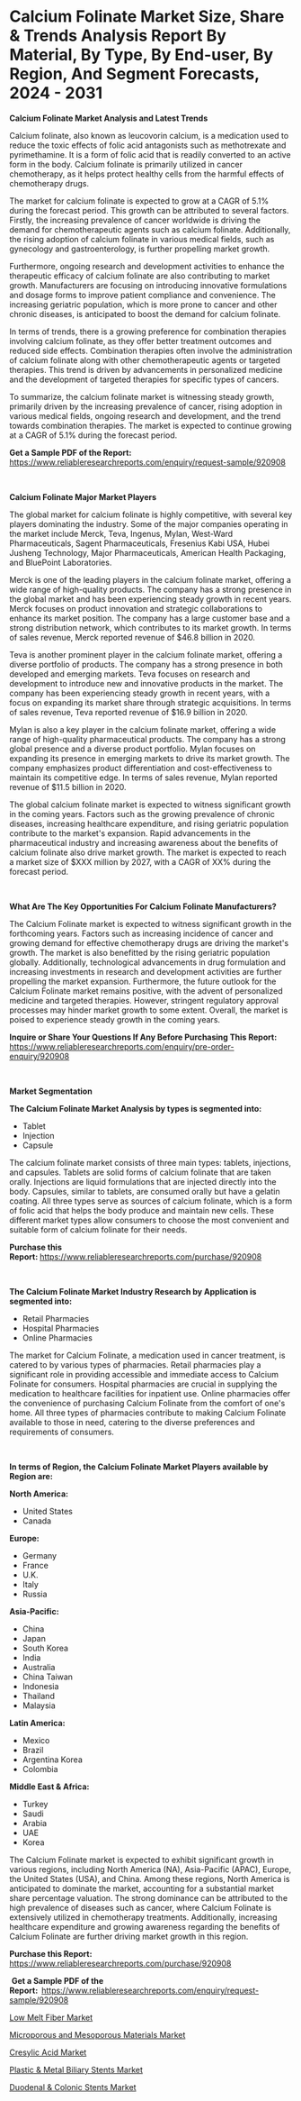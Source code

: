 <p><h1>Calcium Folinate Market Size, Share & Trends Analysis Report By Material, By Type, By End-user, By Region, And Segment Forecasts, 2024 - 2031</h1></p><p><strong>Calcium Folinate Market Analysis and Latest Trends</strong></p>
<p><p>Calcium folinate, also known as leucovorin calcium, is a medication used to reduce the toxic effects of folic acid antagonists such as methotrexate and pyrimethamine. It is a form of folic acid that is readily converted to an active form in the body. Calcium folinate is primarily utilized in cancer chemotherapy, as it helps protect healthy cells from the harmful effects of chemotherapy drugs.</p><p>The market for calcium folinate is expected to grow at a CAGR of 5.1% during the forecast period. This growth can be attributed to several factors. Firstly, the increasing prevalence of cancer worldwide is driving the demand for chemotherapeutic agents such as calcium folinate. Additionally, the rising adoption of calcium folinate in various medical fields, such as gynecology and gastroenterology, is further propelling market growth.</p><p>Furthermore, ongoing research and development activities to enhance the therapeutic efficacy of calcium folinate are also contributing to market growth. Manufacturers are focusing on introducing innovative formulations and dosage forms to improve patient compliance and convenience. The increasing geriatric population, which is more prone to cancer and other chronic diseases, is anticipated to boost the demand for calcium folinate.</p><p>In terms of trends, there is a growing preference for combination therapies involving calcium folinate, as they offer better treatment outcomes and reduced side effects. Combination therapies often involve the administration of calcium folinate along with other chemotherapeutic agents or targeted therapies. This trend is driven by advancements in personalized medicine and the development of targeted therapies for specific types of cancers.</p><p>To summarize, the calcium folinate market is witnessing steady growth, primarily driven by the increasing prevalence of cancer, rising adoption in various medical fields, ongoing research and development, and the trend towards combination therapies. The market is expected to continue growing at a CAGR of 5.1% during the forecast period.</p></p>
<p><strong>Get a Sample PDF of the Report:&nbsp;</strong> <a href="https://www.reliableresearchreports.com/enquiry/request-sample/920908">https://www.reliableresearchreports.com/enquiry/request-sample/920908</a></p>
<p>&nbsp;</p>
<p><strong>Calcium Folinate Major Market Players</strong></p>
<p><p>The global market for calcium folinate is highly competitive, with several key players dominating the industry. Some of the major companies operating in the market include Merck, Teva, Ingenus, Mylan, West-Ward Pharmaceuticals, Sagent Pharmaceuticals, Fresenius Kabi USA, Hubei Jusheng Technology, Major Pharmaceuticals, American Health Packaging, and BluePoint Laboratories.</p><p>Merck is one of the leading players in the calcium folinate market, offering a wide range of high-quality products. The company has a strong presence in the global market and has been experiencing steady growth in recent years. Merck focuses on product innovation and strategic collaborations to enhance its market position. The company has a large customer base and a strong distribution network, which contributes to its market growth. In terms of sales revenue, Merck reported revenue of $46.8 billion in 2020.</p><p>Teva is another prominent player in the calcium folinate market, offering a diverse portfolio of products. The company has a strong presence in both developed and emerging markets. Teva focuses on research and development to introduce new and innovative products in the market. The company has been experiencing steady growth in recent years, with a focus on expanding its market share through strategic acquisitions. In terms of sales revenue, Teva reported revenue of $16.9 billion in 2020.</p><p>Mylan is also a key player in the calcium folinate market, offering a wide range of high-quality pharmaceutical products. The company has a strong global presence and a diverse product portfolio. Mylan focuses on expanding its presence in emerging markets to drive its market growth. The company emphasizes product differentiation and cost-effectiveness to maintain its competitive edge. In terms of sales revenue, Mylan reported revenue of $11.5 billion in 2020.</p><p>The global calcium folinate market is expected to witness significant growth in the coming years. Factors such as the growing prevalence of chronic diseases, increasing healthcare expenditure, and rising geriatric population contribute to the market's expansion. Rapid advancements in the pharmaceutical industry and increasing awareness about the benefits of calcium folinate also drive market growth. The market is expected to reach a market size of $XXX million by 2027, with a CAGR of XX% during the forecast period.</p></p>
<p>&nbsp;</p>
<p><strong>What Are The Key Opportunities For Calcium Folinate Manufacturers?</strong></p>
<p><p>The Calcium Folinate market is expected to witness significant growth in the forthcoming years. Factors such as increasing incidence of cancer and growing demand for effective chemotherapy drugs are driving the market's growth. The market is also benefitted by the rising geriatric population globally. Additionally, technological advancements in drug formulation and increasing investments in research and development activities are further propelling the market expansion. Furthermore, the future outlook for the Calcium Folinate market remains positive, with the advent of personalized medicine and targeted therapies. However, stringent regulatory approval processes may hinder market growth to some extent. Overall, the market is poised to experience steady growth in the coming years.</p></p>
<p><strong>Inquire or Share Your Questions If Any Before Purchasing This Report:</strong> <a href="https://www.reliableresearchreports.com/enquiry/pre-order-enquiry/920908">https://www.reliableresearchreports.com/enquiry/pre-order-enquiry/920908</a></p>
<p>&nbsp;</p>
<p><strong>Market Segmentation</strong></p>
<p><strong>The Calcium Folinate Market Analysis by types is segmented into:</strong></p>
<p><ul><li>Tablet</li><li>Injection</li><li>Capsule</li></ul></p>
<p><p>The calcium folinate market consists of three main types: tablets, injections, and capsules. Tablets are solid forms of calcium folinate that are taken orally. Injections are liquid formulations that are injected directly into the body. Capsules, similar to tablets, are consumed orally but have a gelatin coating. All three types serve as sources of calcium folinate, which is a form of folic acid that helps the body produce and maintain new cells. These different market types allow consumers to choose the most convenient and suitable form of calcium folinate for their needs.</p></p>
<p><strong>Purchase this Report:&nbsp;</strong><a href="https://www.reliableresearchreports.com/purchase/920908">https://www.reliableresearchreports.com/purchase/920908</a></p>
<p>&nbsp;</p>
<p><strong>The Calcium Folinate Market Industry Research by Application is segmented into:</strong></p>
<p><ul><li>Retail Pharmacies</li><li>Hospital Pharmacies</li><li>Online Pharmacies</li></ul></p>
<p><p>The market for Calcium Folinate, a medication used in cancer treatment, is catered to by various types of pharmacies. Retail pharmacies play a significant role in providing accessible and immediate access to Calcium Folinate for consumers. Hospital pharmacies are crucial in supplying the medication to healthcare facilities for inpatient use. Online pharmacies offer the convenience of purchasing Calcium Folinate from the comfort of one's home. All three types of pharmacies contribute to making Calcium Folinate available to those in need, catering to the diverse preferences and requirements of consumers.</p></p>
<p>&nbsp;</p>
<p><strong>In terms of Region, the Calcium Folinate Market Players available by Region are:</strong></p>
<p>
    <p> <strong> North America: </strong>
        <ul>
            <li>United States</li>
            <li>Canada</li>
        </ul>
        </p> 
    <p> <strong> Europe: </strong>
        <ul>
            <li>Germany</li>
            <li>France</li>
            <li>U.K.</li>
            <li>Italy</li>
            <li>Russia</li>
        </ul>
        </p> 
    <p> <strong> Asia-Pacific: </strong>
        <ul>
            <li>China</li>
            <li>Japan</li>
            <li>South Korea</li>
            <li>India</li>
            <li>Australia</li>
            <li>China Taiwan</li>
            <li>Indonesia</li>
            <li>Thailand</li>
            <li>Malaysia</li>
        </ul>
        </p> 
    <p> <strong> Latin America: </strong>
        <ul>
            <li>Mexico</li>
            <li>Brazil</li>
            <li>Argentina Korea</li>
            <li>Colombia</li>
        </ul>
        </p> 
    <p> <strong> Middle East & Africa: </strong>
        <ul>
            <li>Turkey</li>
            <li>Saudi</li>
            <li>Arabia</li>
            <li>UAE</li>
            <li>Korea</li>
        </ul>
    </p>
    </p>
<p><p>The Calcium Folinate market is expected to exhibit significant growth in various regions, including North America (NA), Asia-Pacific (APAC), Europe, the United States (USA), and China. Among these regions, North America is anticipated to dominate the market, accounting for a substantial market share percentage valuation. The strong dominance can be attributed to the high prevalence of diseases such as cancer, where Calcium Folinate is extensively utilized in chemotherapy treatments. Additionally, increasing healthcare expenditure and growing awareness regarding the benefits of Calcium Folinate are further driving market growth in this region.</p></p>
<p><strong>Purchase this Report: </strong><a href="https://www.reliableresearchreports.com/purchase/920908">https://www.reliableresearchreports.com/purchase/920908</a></p>
<p>&nbsp;<strong>Get a Sample PDF of the Report:&nbsp;&nbsp;</strong><a href="https://www.reliableresearchreports.com/enquiry/request-sample/920908">https://www.reliableresearchreports.com/enquiry/request-sample/920908</a></p>
<p><strong></strong></p>
<p><p><a href="https://medium.com/@lealemke/low-melt-fiber-market-analysis-and-sze-forecasted-for-period-from-2024-to-2031-1ae9413bf4e3">Low Melt Fiber Market</a></p><p><a href="https://medium.com/@lealemke/microporous-and-mesoporous-materials-market-size-reveals-the-best-marketing-channels-in-global-7b2ce38c9aa8">Microporous and Mesoporous Materials Market</a></p><p><a href="https://medium.com/@lealemke/cresylic-acid-market-outlook-industry-overview-and-forecast-2024-to-2031-3f137ea6f9f2">Cresylic Acid Market</a></p><p><a href="https://github.com/zjyglelu/Market-Research-Report-List-1/blob/main/plastic-metal-biliary-stents-market.md">Plastic & Metal Biliary Stents Market</a></p><p><a href="https://github.com/josesg55/Market-Research-Report-List-1/blob/main/duodenal-colonic-stents-market.md">Duodenal & Colonic Stents Market</a></p></p>